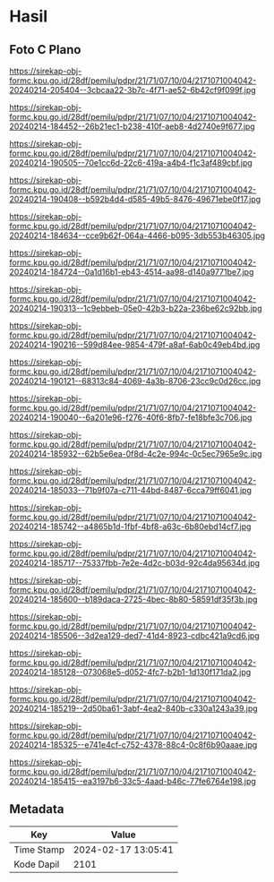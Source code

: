 # Hasil

## Foto C Plano

https://sirekap-obj-formc.kpu.go.id/28df/pemilu/pdpr/21/71/07/10/04/2171071004042-20240214-205404--3cbcaa22-3b7c-4f71-ae52-6b42cf9f099f.jpg

https://sirekap-obj-formc.kpu.go.id/28df/pemilu/pdpr/21/71/07/10/04/2171071004042-20240214-184452--26b21ec1-b238-410f-aeb8-4d2740e9f677.jpg

https://sirekap-obj-formc.kpu.go.id/28df/pemilu/pdpr/21/71/07/10/04/2171071004042-20240214-190505--70e1cc6d-22c6-419a-a4b4-f1c3af489cbf.jpg

https://sirekap-obj-formc.kpu.go.id/28df/pemilu/pdpr/21/71/07/10/04/2171071004042-20240214-190408--b592b4d4-d585-49b5-8476-49671ebe0f17.jpg

https://sirekap-obj-formc.kpu.go.id/28df/pemilu/pdpr/21/71/07/10/04/2171071004042-20240214-184634--cce9b62f-064a-4466-b095-3db553b46305.jpg

https://sirekap-obj-formc.kpu.go.id/28df/pemilu/pdpr/21/71/07/10/04/2171071004042-20240214-184724--0a1d16b1-eb43-4514-aa98-d140a9771be7.jpg

https://sirekap-obj-formc.kpu.go.id/28df/pemilu/pdpr/21/71/07/10/04/2171071004042-20240214-190313--1c9ebbeb-05e0-42b3-b22a-236be62c92bb.jpg

https://sirekap-obj-formc.kpu.go.id/28df/pemilu/pdpr/21/71/07/10/04/2171071004042-20240214-190216--599d84ee-9854-479f-a8af-6ab0c49eb4bd.jpg

https://sirekap-obj-formc.kpu.go.id/28df/pemilu/pdpr/21/71/07/10/04/2171071004042-20240214-190121--68313c84-4069-4a3b-8706-23cc9c0d26cc.jpg

https://sirekap-obj-formc.kpu.go.id/28df/pemilu/pdpr/21/71/07/10/04/2171071004042-20240214-190040--6a201e96-f276-40f6-8fb7-fe18bfe3c706.jpg

https://sirekap-obj-formc.kpu.go.id/28df/pemilu/pdpr/21/71/07/10/04/2171071004042-20240214-185932--62b5e6ea-0f8d-4c2e-994c-0c5ec7965e9c.jpg

https://sirekap-obj-formc.kpu.go.id/28df/pemilu/pdpr/21/71/07/10/04/2171071004042-20240214-185033--71b9f07a-c711-44bd-8487-6cca79ff6041.jpg

https://sirekap-obj-formc.kpu.go.id/28df/pemilu/pdpr/21/71/07/10/04/2171071004042-20240214-185742--a4865b1d-1fbf-4bf8-a63c-6b80ebd14cf7.jpg

https://sirekap-obj-formc.kpu.go.id/28df/pemilu/pdpr/21/71/07/10/04/2171071004042-20240214-185717--75337fbb-7e2e-4d2c-b03d-92c4da95634d.jpg

https://sirekap-obj-formc.kpu.go.id/28df/pemilu/pdpr/21/71/07/10/04/2171071004042-20240214-185600--b189daca-2725-4bec-8b80-58591df35f3b.jpg

https://sirekap-obj-formc.kpu.go.id/28df/pemilu/pdpr/21/71/07/10/04/2171071004042-20240214-185506--3d2ea129-ded7-41d4-8923-cdbc421a9cd6.jpg

https://sirekap-obj-formc.kpu.go.id/28df/pemilu/pdpr/21/71/07/10/04/2171071004042-20240214-185128--073068e5-d052-4fc7-b2b1-1d130f171da2.jpg

https://sirekap-obj-formc.kpu.go.id/28df/pemilu/pdpr/21/71/07/10/04/2171071004042-20240214-185219--2d50ba61-3abf-4ea2-840b-c330a1243a39.jpg

https://sirekap-obj-formc.kpu.go.id/28df/pemilu/pdpr/21/71/07/10/04/2171071004042-20240214-185325--e741e4cf-c752-4378-88c4-0c8f6b90aaae.jpg

https://sirekap-obj-formc.kpu.go.id/28df/pemilu/pdpr/21/71/07/10/04/2171071004042-20240214-185415--ea3197b6-33c5-4aad-b46c-77fe6764e198.jpg


## Metadata

| Key        | Value               |
| ---------- | ------------------- |
| Time Stamp | 2024-02-17 13:05:41 |
| Kode Dapil | 2101                |




